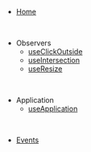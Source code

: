 * [Home](/)

<br />

* Observers
  * [useClickOutside](use-click-outside.md)
  * [useIntersection](use-intersection.md)
  * [useResize](use-resize.md)

<br />

* Application
  * [useApplication](application-controller.md)

<br />

* [Events](events.md)

